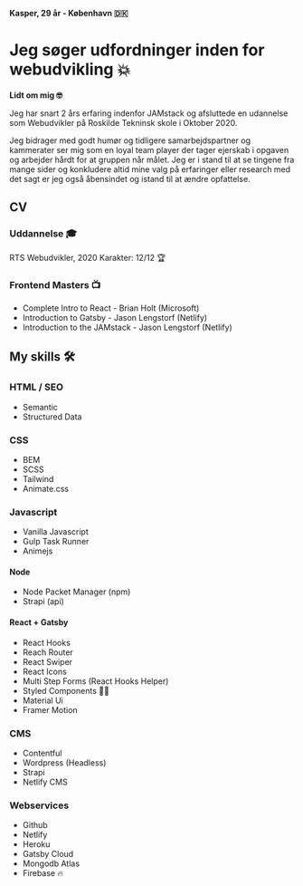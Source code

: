 **Kasper, 29 år - København 🇩🇰**

# Jeg søger udfordninger inden for webudvikling 💥
**Lidt om mig 🤓**

Jeg har snart 2 års erfaring indenfor JAMstack og afsluttede en udannelse som Webudvikler på Roskilde Tekninsk skole i Oktober 2020. 

Jeg bidrager med godt humør og tidligere samarbejdspartner og kammerater ser mig som en loyal team player der tager ejerskab i opgaven og arbejder hårdt for at gruppen når målet. Jeg er i stand til at se tingene fra mange sider og konkludere altid mine valg på erfaringer eller research med det sagt er jeg også åbensindet og istand til at ændre opfattelse. 

## CV
### Uddannelse 🎓
RTS Webudvikler, 2020
Karakter: 12/12 🏆

### Frontend Masters 📺 
* Complete Intro to React - Brian Holt (Microsoft)
* Introduction to Gatsby - Jason Lengstorf (Netlify)
* Introduction to the JAMstack - Jason Lengstorf (Netlify)

## My skills 🛠

### HTML / SEO
* Semantic
* Structured Data

### CSS
* BEM
* SCSS
* Tailwind
* Animate.css

### Javascript
* Vanilla Javascript
* Gulp Task Runner
* Animejs

#### Node
* Node Packet Manager (npm)
* Strapi (api)

#### React + Gatsby
* React Hooks
* Reach Router
* React Swiper
* React Icons
* Multi Step Forms (React Hooks Helper)
* Styled Components 💅🏼
* Material Ui
* Framer Motion 

### CMS
* Contentful
* Wordpress (Headless)
* Strapi
* Netlify CMS

### Webservices
* Github
* Netlify
* Heroku
* Gatsby Cloud 
* Mongodb Atlas
* Firebase 🔥

